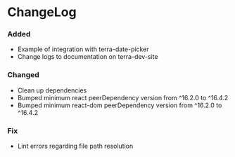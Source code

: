 ChangeLog
=========
### Added
* Example of integration with terra-date-picker
* Change logs to documentation on terra-dev-site

### Changed
* Clean up dependencies
* Bumped minimum react peerDependency version from ^16.2.0 to ^16.4.2
* Bumped minimum react-dom peerDependency version from ^16.2.0 to ^16.4.2

### Fix
* Lint errors regarding file path resolution
